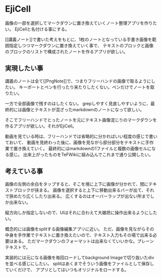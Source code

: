 # EjiCell

画像の一部を選択してマークダウンに置き換えていくノート整理アプリを作りたい。
EjiCellと名付ける事にする。

[[講義ノート]]で書いた考えをもとに、1枚のノートとなっている手書き画像を範囲指定しつつマークダウンに置き換えていく事で、
テキストのブロックと画像のブロックのリストで構成されたノートを作るアプリが欲しい。

## 実現したい事

講義のノートは全て[[PngNote]]で、つまりフリーハンドの画像で取るようにしたい。
キーボートとペンを行ったり来たりしたくない。ペンだけでノートを取りたい。

一方で全部画像で残すのはしたくない。
grepしやすく見直しやすいように、最終的には画像とテキストが混ざったmarkdownのノートになって欲しい。

そこでフリーハンドでとったノートを元にテキスト画像混じりのマークダウンを作るアプリが欲しい。それがEjiCell。

動画を見ている時は、フリーハンドでは省略的に分かればいい程度の感じで書いておいて、
動画を見終わった後に、画像を見ながら部分部分をテキストに手作業で置き換えていく。
最終的にはmarkdownの1ファイルと複数の画像セルになる感じ。
出来上がったものをTeFWikiに組み込んでこれまで通り公開したい。

## 考えている事

画像の左側の余白をタップすると、そこを境に上下に画像が分かれて、間にテキストブロックが挟まる。
画像を選択すると上下に移動出来るバーが出て、それで狭めたり広くしたり出来る。
広くするのはオーバーラップが出ない所までしか出来ない。

縦方向しか指定しないので、UIはそれに合わえて大雑把に操作出来るようにしたい。

概念的には画像をsplitする画像編集アプリに近い。
ただ、画像を見ながらその中身を手作業でテキストに置き換えたいので、テキスト入力もその場で出来る必要はある。
ただマークダウンのフォーマットは出来なくていいかな。プレーンテキストで。

実装的には元になる画像を毎回ロードしてbackground Imageで切り抜いたdivを並べる感じにしたい。
splitはあくまでそういう画像をファイルとして保存していくだけで、
アプリとしてはいつもオリジナルをロードする。
